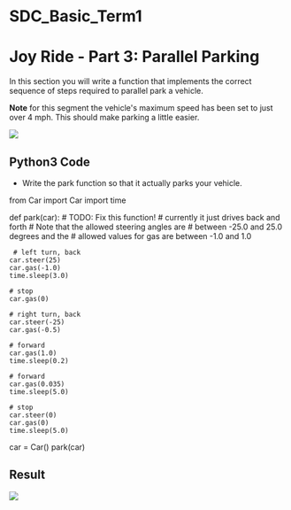 # SDC_Basic_Term1

# Joy Ride - Part 3: Parallel Parking
In this section you will write a function that implements the correct sequence of steps required to parallel park a vehicle.

**Note** for this segment the vehicle's maximum speed has been set to just over 4 mph. This should make parking a little easier.

![](https://upload.wikimedia.org/wikipedia/commons/2/26/ParallelParkingAnimation.gif)


## Python3 Code
* Write the park function so that it actually parks your vehicle.

from Car import Car
import time

def park(car):
    # TODO: Fix this function!
    #  currently it just drives back and forth
    #  Note that the allowed steering angles are
    #  between -25.0 and 25.0 degrees and the 
    #  allowed values for gas are between -1.0 and 1.0
    
     # left turn, back
    car.steer(25)
    car.gas(-1.0)
    time.sleep(3.0) 

    # stop
    car.gas(0)
    
    # right turn, back
    car.steer(-25)
    car.gas(-0.5)

    # forward
    car.gas(1.0)
    time.sleep(0.2)

    # forward 
    car.gas(0.035)
    time.sleep(5.0)
    
    # stop
    car.steer(0)
    car.gas(0)
    time.sleep(5.0)    
    

car = Car()
park(car)

## Result
![](./parking_result.gif)
